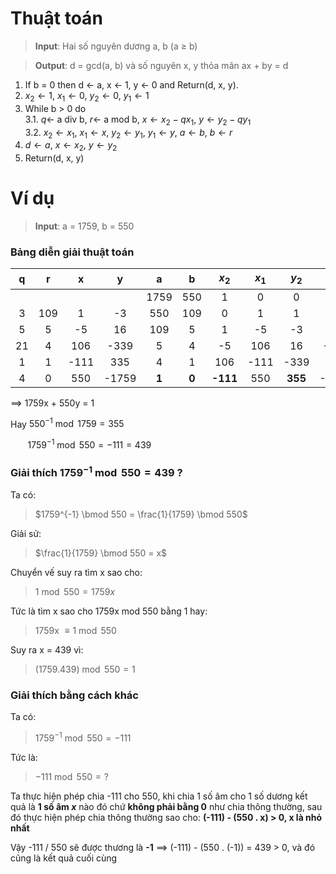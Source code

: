 # Thuật toán

>**Input**: Hai số nguyên dương a, b (a $\geq$ b)

>**Output**: d = gcd(a, b) và số nguyên x, y thỏa mãn ax + by = d

1. If b = 0 then d $\leftarrow$ a, x $\leftarrow$ 1, y $\leftarrow$ 0 and Return(d, x, y).
2. $x_2 \leftarrow 1$, $x_1 \leftarrow 0$, $y_2 \leftarrow 0$, $y_1 \leftarrow 1$
3. While b > 0 do\
    3.1. $q \leftarrow$ a div b, $r \leftarrow$ a mod b, $x \leftarrow x_2 - qx_1$, $y \leftarrow y_2 - qy_1$\
    3.2. $x_2 \leftarrow x_1$, $x_1 \leftarrow x$, $y_2 \leftarrow y_1$, $y_1 \leftarrow y$, $a \leftarrow b$, $b \leftarrow r$
4. $d \leftarrow a$, $x \leftarrow x_2$, $y \leftarrow y_2$
5. Return(d, x, y)

# Ví dụ

>**Input**: a = 1759, b = 550

### Bảng diễn giải thuật toán
| q | r | x | y | a | b | $x_2$ | $x_1$ | $y_2$ | $y_1$ |
| :---: | :---: | :---: | :---: | :---: | :---: | :---: | :---: | :---: | :---: |
|  |  |  |  | 1759 | 550 | 1 | 0 | 0 | 1 |
| 3 | 109 | 1 | -3 | 550 | 109 | 0 | 1 | 1 | -3 |
| 5 | 5 | -5 | 16 | 109 | 5 | 1 | -5 | -3 | 16 |
| 21 | 4 | 106 | -339 | 5 | 4 | -5 | 106 | 16 | -339 |
| 1 | 1 | -111 | 335 | 4 | 1 | 106 | -111 | -339 | 355 |
| 4 | 0 | 550 | -1759 | **1** | **0** | **-111** | 550 | **355** | -1759 |

$\implies$ 1759x + 550y = 1

Hay $550^{-1} \bmod 1759 = 355$

&emsp;&ensp;&thinsp; $1759^{-1} \bmod 550 = -111 = 439$

### Giải thích $1759^{-1} \bmod 550 = 439$ ?

Ta có:

> $1759^{-1} \bmod 550 = \frac{1}{1759} \bmod 550$

Giải sử:

> $\frac{1}{1759} \bmod 550 = x$

Chuyển vế suy ra tìm x sao cho:

> $1 \bmod 550 = 1759x$

Tức là tìm x sao cho 1759x mod 550 bằng 1 hay:

> 1759x $\equiv 1 \bmod 550$

Suy ra x = 439 vì:

> $(1759 . 439) \bmod 550 = 1$

### Giải thích bằng cách khác

Ta có:

> $1759^{-1} \bmod 550 = -111$

Tức là:

>$-111 \bmod 550 = ?$

Ta thực hiện phép chia -111 cho 550, khi chia 1 số âm cho 1 số dương kết quả là **1 số âm ***x***** nào đó chứ **không phải bằng 0** như chia thông thường, sau đó thực hiện phép chia thông thường sao cho: **(-111) - (550 . x) > 0, x là nhỏ nhất**

Vậy -111 / 550 sẽ được thương là **-1** $\implies$ (-111) - (550 . (-1)) = 439 > 0, và đó cũng là kết quả cuối cùng
